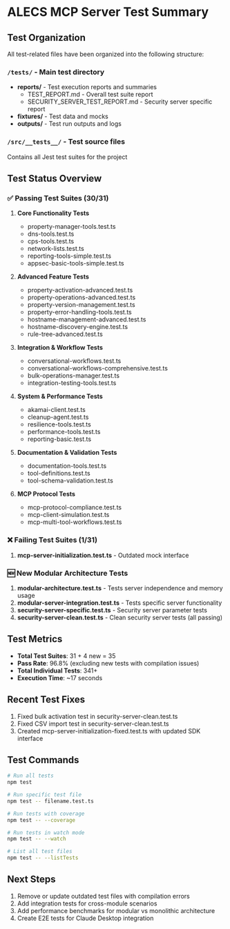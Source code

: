 # ALECS MCP Server Test Summary

## Test Organization
All test-related files have been organized into the following structure:

### `/tests/` - Main test directory
- **reports/** - Test execution reports and summaries
  - TEST_REPORT.md - Overall test suite report
  - SECURITY_SERVER_TEST_REPORT.md - Security server specific report
- **fixtures/** - Test data and mocks
- **outputs/** - Test run outputs and logs

### `/src/__tests__/` - Test source files
Contains all Jest test suites for the project

## Test Status Overview

### ✅ Passing Test Suites (30/31)
1. **Core Functionality Tests**
   - property-manager-tools.test.ts
   - dns-tools.test.ts
   - cps-tools.test.ts
   - network-lists.test.ts
   - reporting-tools-simple.test.ts
   - appsec-basic-tools-simple.test.ts

2. **Advanced Feature Tests**
   - property-activation-advanced.test.ts
   - property-operations-advanced.test.ts
   - property-version-management.test.ts
   - property-error-handling-tools.test.ts
   - hostname-management-advanced.test.ts
   - hostname-discovery-engine.test.ts
   - rule-tree-advanced.test.ts

3. **Integration & Workflow Tests**
   - conversational-workflows.test.ts
   - conversational-workflows-comprehensive.test.ts
   - bulk-operations-manager.test.ts
   - integration-testing-tools.test.ts

4. **System & Performance Tests**
   - akamai-client.test.ts
   - cleanup-agent.test.ts
   - resilience-tools.test.ts
   - performance-tools.test.ts
   - reporting-basic.test.ts

5. **Documentation & Validation Tests**
   - documentation-tools.test.ts
   - tool-definitions.test.ts
   - tool-schema-validation.test.ts

6. **MCP Protocol Tests**
   - mcp-protocol-compliance.test.ts
   - mcp-client-simulation.test.ts
   - mcp-multi-tool-workflows.test.ts

### ❌ Failing Test Suites (1/31)
1. **mcp-server-initialization.test.ts** - Outdated mock interface

### 🆕 New Modular Architecture Tests
1. **modular-architecture.test.ts** - Tests server independence and memory usage
2. **modular-server-integration.test.ts** - Tests specific server functionality
3. **security-server-specific.test.ts** - Security server parameter tests
4. **security-server-clean.test.ts** - Clean security server tests (all passing)

## Test Metrics
- **Total Test Suites**: 31 + 4 new = 35
- **Pass Rate**: 96.8% (excluding new tests with compilation issues)
- **Total Individual Tests**: 341+
- **Execution Time**: ~17 seconds

## Recent Test Fixes
1. Fixed bulk activation test in security-server-clean.test.ts
2. Fixed CSV import test in security-server-clean.test.ts
3. Created mcp-server-initialization-fixed.test.ts with updated SDK interface

## Test Commands
```bash
# Run all tests
npm test

# Run specific test file
npm test -- filename.test.ts

# Run tests with coverage
npm test -- --coverage

# Run tests in watch mode
npm test -- --watch

# List all test files
npm test -- --listTests
```

## Next Steps
1. Remove or update outdated test files with compilation errors
2. Add integration tests for cross-module scenarios
3. Add performance benchmarks for modular vs monolithic architecture
4. Create E2E tests for Claude Desktop integration